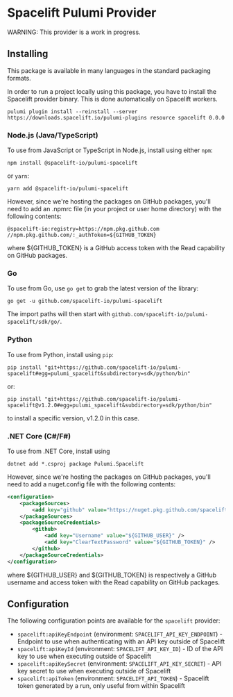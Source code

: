 # Spacelift Pulumi Provider

WARNING: This provider is a work in progress.

## Installing

This package is available in many languages in the standard packaging formats.

In order to run a project locally using this package, you have to install the Spacelift provider binary. This is done automatically on Spacelift workers.
```
pulumi plugin install --reinstall --server https://downloads.spacelift.io/pulumi-plugins resource spacelift 0.0.0
```

### Node.js (Java/TypeScript)

To use from JavaScript or TypeScript in Node.js, install using either `npm`:

```
npm install @spacelift-io/pulumi-spacelift
```

or `yarn`:

```
yarn add @spacelift-io/pulumi-spacelift
```

However, since we're hosting the packages on GitHub packages, you'll need to add an .npmrc file (in your project or user home directory) with the following contents:
```
@spacelift-io:registry=https://npm.pkg.github.com
//npm.pkg.github.com/:_authToken=${GITHUB_TOKEN}
```

where ${GITHUB_TOKEN} is a GitHub access token with the Read capability on GitHub packages.

### Go

To use from Go, use `go get` to grab the latest version of the library:

```
go get -u github.com/spacelift-io/pulumi-spacelift
```

The import paths will then start with `github.com/spacelift-io/pulumi-spacelift/sdk/go/`.

### Python

To use from Python, install using `pip`:

```
pip install "git+https://github.com/spacelift-io/pulumi-spacelift#egg=pulumi_spacelift&subdirectory=sdk/python/bin"
```

or:

```
pip install "git+https://github.com/spacelift-io/pulumi-spacelift@v1.2.0#egg=pulumi_spacelift&subdirectory=sdk/python/bin"
```

to install a specific version, v1.2.0 in this case.

### .NET Core (C#/F#)

To use from .NET Core, install using
```
dotnet add *.csproj package Pulumi.Spacelift
```

However, since we're hosting the packages on GitHub packages, you'll need to add a nuget.config file with the following contents:
```xml
<configuration>
    <packageSources>
        <add key="github" value="https://nuget.pkg.github.com/spacelift-io/index.json" />
    </packageSources>
    <packageSourceCredentials>
        <github>
            <add key="Username" value="${GITHUB_USER}" />
            <add key="ClearTextPassword" value="${GITHUB_TOKEN}" />
        </github>
    </packageSourceCredentials>
</configuration>
```

where ${GITHUB_USER} and ${GITHUB_TOKEN} is respectively a GitHub username and access token with the Read capability on GitHub packages.

## Configuration

The following configuration points are available for the `spacelift` provider:

- `spacelift:apiKeyEndpoint` (environment: `SPACELIFT_API_KEY_ENDPOINT`) - Endpoint to use when authenticating with an API key outside of Spacelift
- `spacelift:apiKeyId` (environment: `SPACELIFT_API_KEY_ID`) - ID of the API key to use when executing outside of Spacelift
- `spacelift:apiKeySecret` (environment: `SPACELIFT_API_KEY_SECRET`) - API key secret to use when executing outside of Spacelift
- `spacelift:apiToken` (environment: `SPACELIFT_API_TOKEN`) - Spacelift token generated by a run, only useful from within Spacelift
